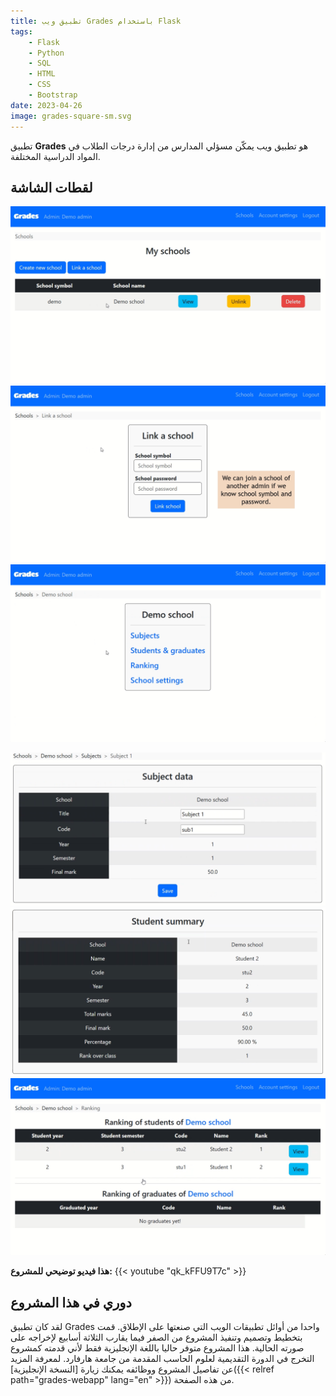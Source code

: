 ```yaml
---
title: تطبيق ويب Grades باستخدام Flask
tags:
    - Flask
    - Python
    - SQL
    - HTML
    - CSS
    - Bootstrap
date: 2023-04-26
image: grades-square-sm.svg
---
```


تطبيق **Grades** هو تطبيق ويب يمكّن مسؤلي المدارس من إدارة درجات الطلاب في المواد الدراسية المختلفة.

## لقطات الشاشة
![مدارس المستخدم](my_schools.png) ![ربط مدرسة](link_a_school.png) ![عرض مدرسة](demo_school.png)

![بيانات المادة](subject_data.png) ![بيانات الطالب](student_summary.png) ![ترتيب الطلاب](ranking.png)

**هذا فيديو توضيحي للمشروع:**
{{< youtube "qk_kFFU9T7c" >}}

## دوري في هذا المشروع
لقد كان تطبيق Grades واحدا من أوائل تطبيقات الويب التي صنعتها على الإطلاق. قمت بتخطيط وتصميم وتنفيذ المشروع من الصفر فيما يقارب الثلاثة أسابيع لإخراجه على صورته الحالية. هذا المشروع متوفر حاليا باللغة الإنجليزية فقط لأني قدمته كمشروع التخرج في الدورة التقديمية لعلوم الحاسب المقدمة من جامعة هارفارد. لمعرفة المزيد عن تفاصيل المشروع ووظائفه يمكنك زيارة [النسخة الإنجليزية]({{< relref path="grades-webapp" lang="en" >}}) من هذه الصفحة.